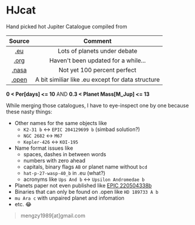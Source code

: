 # HJcat

Hand picked hot Jupiter Catalogue compiled from

| Source | Comment |
|:------:|:-------:|
|[.eu](http://exoplanets.eu/)         |   Lots of planets under debate      |
|[.org](http://exoplanets.org)        |   Haven't been updated for a while...      |
|[.nasa](http://exoplanetarchive.ipac.caltech.edu/)       |    Not yet 100 percent perfect     |
|[.open](http://openexoplanetcatalogue.com/)        |   A bit similiar like .eu except for data structure     |

**0 < Per[days] <= 10** AND **0.3 < Planet Mass[M_Jup] <= 13**

While merging those catalogues, I have to eye-inspect one by one because these nasty things:

+ Other names for the same objects like
    - `K2-31 b` <-> `EPIC 204129699 b` (simbad solution?)
    - `NGC 2682` <-> `M67`
    - `Kepler-426` <-> `KOI-195`
+ Name format issues like
    - spaces, dashes in between words
    - numbers with zero ahead
    - capitals, binary flags `AB` or planet name without `bcd`
    - `hat-p-27-wasp-40_b` in .eu (what?)
    - acronyms like `Ups And b` <-> `Upsilon Andromedae b`
+ Planets paper not even published like [EPIC 220504338b](https://arxiv.org/abs/1611.07614)
+ Binaries that can only be found on .open like `HD 189733 A b`
+ `mu Ara c` with unpaired planet and infomation
+ etc. :joy:

> mengzy1989[at]gmail.com
